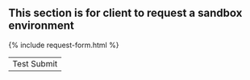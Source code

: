 ## This section is for client to request a sandbox environment

{% include request-form.html %}

<table>
    <tr>
        <td>Test Submit</td>
    </tr>
</table>
